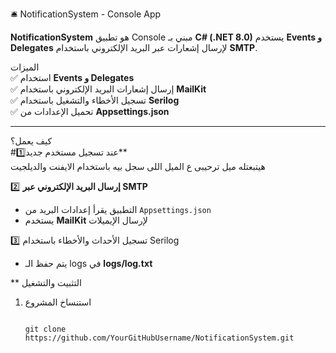 🛎️ NotificationSystem - Console App  

**NotificationSystem** هو تطبيق Console مبني بـ **C# (.NET 8.0)** يستخدم **Events و Delegates** لإرسال إشعارات عبر البريد الإلكتروني باستخدام **SMTP**.  

 الميزات  
✅ استخدام **Events و Delegates**  
✅ إرسال إشعارات البريد الإلكتروني باستخدام **MailKit**  
✅ تسجيل الأخطاء والتشغيل باستخدام **Serilog**  
✅ تحميل الإعدادات من **Appsettings.json**  

---  

  كيف يعمل؟  
#1️⃣عند تسجيل مستخدم جديد**  
هيتبعتله ميل ترحيبى ع الميل اللى سجل بيه باستخدام الايفنت والديلجيت  

 2️⃣ **إرسال البريد الإلكتروني عبر SMTP**  
- التطبيق يقرأ إعدادات البريد من `Appsettings.json`  
- يستخدم **MailKit** لإرسال الإيميلات  

 3️⃣ تسجيل الأحداث والأخطاء باستخدام Serilog  
- يتم حفظ الـ logs في **logs/log.txt**  
 

  

** التثبيت والتشغيل  
1. استنساخ المشروع 

                                                                                                                                      git clone https://github.com/YourGitHubUsername/NotificationSystem.git  

